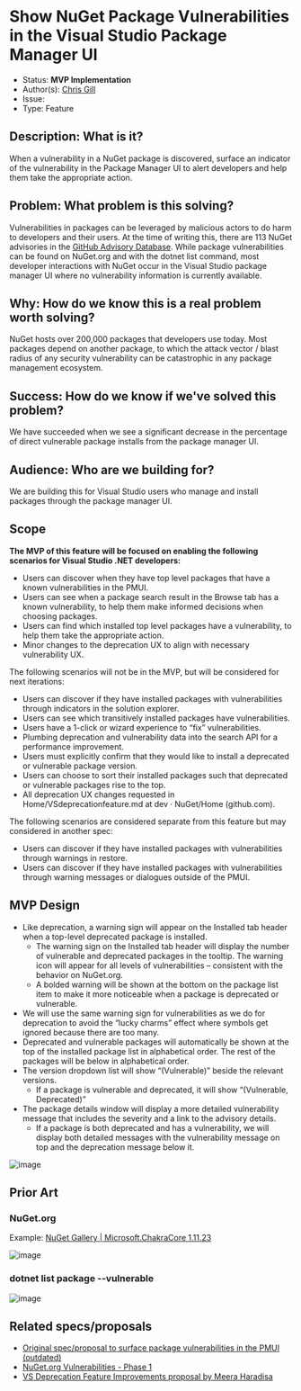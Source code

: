# Show NuGet Package Vulnerabilities in the Visual Studio Package Manager UI

* Status: **MVP Implementation**
* Author(s): [Chris Gill](https://github.com/chgill-MSFT)
* Issue: 
* Type: Feature

## Description: What is it?

When a vulnerability in a NuGet package is discovered, surface an indicator of the vulnerability in the Package Manager UI to alert developers and help them take the appropriate action.

## Problem: What problem is this solving?

Vulnerabilities in packages can be leveraged by malicious actors to do harm to developers and their users. At the time of writing this, there are 113 NuGet advisories in the [GitHub Advisory Database](https://github.com/advisories?query=ecosystem%3Anuget). While package vulnerabilities can be found on NuGet.org and with the dotnet list command, most developer interactions with NuGet occur in the Visual Studio package manager UI where no vulnerability information is currently available.

## Why: How do we know this is a real problem worth solving?

NuGet hosts over 200,000 packages that developers use today. Most packages depend on another package, to which the attack vector / blast radius of any security vulnerability can be catastrophic in any package management ecosystem.

## Success: How do we know if we've solved this problem?

We have succeeded when we see a significant decrease in the percentage of direct vulnerable package installs from the package manager UI.

## Audience: Who are we building for?

We are building this for Visual Studio users who manage and install packages through the package manager UI.

## Scope

**The MVP of this feature will be focused on enabling the following scenarios for Visual Studio .NET developers:**

- Users can discover when they have top level packages that have a known vulnerabilities in the PMUI.
- Users can see when a package search result in the Browse tab has a known vulnerability, to help them make informed decisions when choosing packages.
- Users can find which installed top level packages have a vulnerability, to help them take the appropriate action.
- Minor changes to the deprecation UX to align with necessary vulnerability UX.

The following scenarios will not be in the MVP, but will be considered for next iterations:

- Users can discover if they have installed packages with vulnerabilities through indicators in the solution explorer.
- Users can see which transitively installed packages have vulnerabilities.
- Users have a 1-click or wizard experience to “fix” vulnerabilities.
- Plumbing deprecation and vulnerability data into the search API for a performance improvement.
- Users must explicitly confirm that they would like to install a deprecated or vulnerable package version.
- Users can choose to sort their installed packages such that deprecated or vulnerable packages rise to the top.
- All deprecation UX changes requested in Home/VSdeprecationfeature.md at dev · NuGet/Home (github.com).

The following scenarios are considered separate from this feature but may considered in another spec:
- Users can discover if they have installed packages with vulnerabilities through warnings in restore.
- Users can discover if they have installed packages with vulnerabilities through warning messages or dialogues outside of the PMUI.

## MVP Design

- Like deprecation, a warning sign will appear on the Installed tab header when a top-level deprecated package is installed.
    - The warning sign on the Installed tab header will display the number of vulnerable and deprecated packages in the tooltip.
The warning icon will appear for all levels of vulnerabilities – consistent with the behavior on NuGet.org.
    - A bolded warning will be shown at the bottom on the package list item to make it more noticeable when a package is deprecated or vulnerable.
- We will use the same warning sign for vulnerabilities as we do for deprecation to avoid the “lucky charms” effect where symbols get ignored because there are too many.
- Deprecated and vulnerable packages will automatically be shown at the top of the installed package list in alphabetical order. The rest of the packages will be below in alphabetical order.
- The version dropdown list will show “(Vulnerable)” beside the relevant versions.
    - If a package is vulnerable and deprecated, it will show “(Vulnerable, Deprecated)”
- The package details window will display a more detailed vulnerability message that includes the severity and a link to the advisory details.
    - If a package is both deprecated and has a vulnerability, we will display both detailed messages with the vulnerability message on top and the deprecation message below it.

![image](https://user-images.githubusercontent.com/15097183/126406263-2aa24019-fe0f-43e0-a21a-c7fa41779a72.png)

## Prior Art

### NuGet.org

Example: [NuGet Gallery | Microsoft.ChakraCore 1.11.23](https://www.nuget.org/packages/Microsoft.ChakraCore/1.11.23)

![image](https://user-images.githubusercontent.com/15097183/126356821-09aa43d1-424f-42ee-8d31-6e937e7ab328.png)

### dotnet list package --vulnerable

![image](https://user-images.githubusercontent.com/15097183/126356934-e7894fb8-9839-47dc-b437-bc601ac5e09d.png)

## Related specs/proposals

- [Original spec/proposal to surface package vulnerabilities in the PMUI (outdated)](https://github.com/NuGet/Home/blob/dev/proposed/2020/PackageVulnerability/FlagVulnerablePackages.md#display-vulnerabilities-in-visual-studio-pmui)
- [NuGet.org Vulnerabilities - Phase 1](https://github.com/NuGet/Home/blob/dev/proposed/2020/PackageVulnerability/NuGet.orgVulnerabilitiesPhase1.md)
- [VS Deprecation Feature Improvements proposal by Meera Haradisa](https://github.com/NuGet/Home/blob/dev/proposed/2021/VSdeprecationfeature.md)



